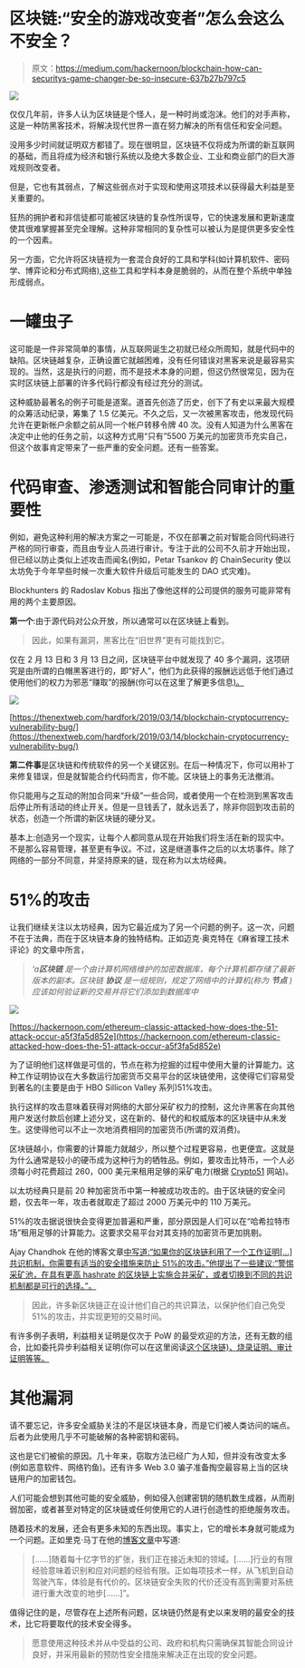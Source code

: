# 区块链:“安全的游戏改变者”怎么会这么不安全？

> 原文：<https://medium.com/hackernoon/blockchain-how-can-securitys-game-changer-be-so-insecure-637b27b797c5>

![](img/2406a06933b23f60e3d067936f9bba95.png)

仅仅几年前，许多人认为区块链是个怪人，是一种时尚或泡沫。他们的对手声称，这是一种防黑客技术，将解决现代世界一直在努力解决的所有信任和安全问题。

没用多少时间就证明双方都错了。现在很明显，区块链不仅将成为所谓的新互联网的基础，而且将成为经济和银行系统以及绝大多数企业、工业和商业部门的巨大游戏规则改变者。

但是，它也有其弱点，了解这些弱点对于实现和使用这项技术以获得最大利益是至关重要的。

狂热的拥护者和非信徒都可能被区块链的复杂性所误导，它的快速发展和更新速度使其很难掌握甚至完全理解。这种非常相同的复杂性可以被认为是提供更多安全性的一个因素。

另一方面，它允许将区块链视为一套混合良好的工具和学科(如计算机软件、密码学、博弈论和分布式网络),这些工具和学科本身是脆弱的，从而在整个系统中单独形成弱点。

# **一罐虫子**

这可能是一件非常简单的事情，从互联网诞生之初就已经众所周知，就是代码中的缺陷。区块链越复杂，正确设置它就越困难，没有任何错误对黑客来说是最容易实现的。当然，这是执行的问题，而不是技术本身的问题，但这仍然很常见，因为在实时区块链上部署的许多代码行都没有经过充分的测试。

这种威胁最著名的例子可能是道案。道首先创造了历史，创下了有史以来最大规模的众筹活动纪录，筹集了 1.5 亿美元。不久之后，又一次被黑客攻击，他发现代码允许在更新帐户余额之前从同一个帐户转移令牌 40 次。没有人知道为什么黑客在决定中止他的任务之前，以这种方式用“只有”5500 万美元的加密货币充实自己，但这个故事肯定带来了一些严重的安全问题。还有一些答案。

# **代码审查、渗透测试和智能合同审计的重要性**

例如，避免这种利用的解决方案之一可能是，不仅在部署之前对智能合同代码进行严格的同行审查，而且由专业人员进行审计。专注于此的公司不久前才开始出现，但已经以防止类似上述攻击而闻名(例如，Petar Tsankov 的 ChainSecurity 使以太坊免于今年早些时候一次重大软件升级后可能发生的 DAO 式灾难)。

Blockhunters 的 Radoslav Kobus 指出了像他这样的公司提供的服务可能非常有用的两个主要原因。

**第一个**:由于源代码对公众开放，所以通常可以在区块链上看到。

> 因此，如果有漏洞，黑客比在“旧世界”更有可能找到它。

仅在 2 月 13 日和 3 月 13 日之间，区块链平台中就发现了 40 多个漏洞，这项研究是由所谓的白帽黑客进行的，即“好人”，他们为此获得的报酬远远低于他们通过使用他们的权力为邪恶“赚取”的报酬(你可以在这里了解更多信息[)。](https://thenextweb.com/hardfork/2019/03/14/blockchain-cryptocurrency-vulnerability-bug/)

![](img/e8276a2279578b95bf6c1bda0afcd881.png)

[https://thenextweb.com/hardfork/2019/03/14/blockchain-cryptocurrency-vulnerability-bug/](https://thenextweb.com/hardfork/2019/03/14/blockchain-cryptocurrency-vulnerability-bug/)

**第二件事**是区块链和传统软件的另一个关键区别。在后一种情况下，你可以用补丁来修复错误，但是就智能合约代码而言，你不能。区块链上的事务无法撤消。

你只能用与之互动的附加合同来“升级”一些合同，或者使用一个在检测到黑客攻击后停止所有活动的终止开关。但是一旦钱丢了，就永远丢了，除非你回到攻击前的状态，创造一个所谓的新区块链的硬分叉。

基本上:创造另一个现实，让每个人都同意从现在开始我们将生活在新的现实中。不是那么容易管理，甚至更有争议。不过，这是继道事件之后的以太坊事件。除了网络的一部分不同意，并坚持原来的链，现在称为以太坊经典。

# **51%的攻击**

让我们继续关注以太坊经典，因为它最近成为了另一个问题的例子。这一次，问题不在于法典，而在于区块链本身的独特结构。正如迈克·奥克特在《麻省理工技术评论》的文章中所言，

> *‘a****区块链*** *是一个由计算机网络维护的加密数据库，每个计算机都存储了最新版本的副本。区块链* ***协议*** *是一组规则，规定了网络中的计算机(称为* ***节点*** *)应该如何验证新的交易并将它们添加到数据库中*

![](img/85fe19b1945d72e88d829c842913d3a1.png)

[https://hackernoon.com/ethereum-classic-attacked-how-does-the-51-attack-occur-a5f3fa5d852e](https://hackernoon.com/ethereum-classic-attacked-how-does-the-51-attack-occur-a5f3fa5d852e)

为了证明他们这样做是可信的，节点在称为挖掘的过程中使用大量的计算能力。这种工作证明协议在大多数运行加密货币交易平台的区块链使用，这使得它们容易受到著名的(主要是由于 HBO Sillicon Valley 系列)51%攻击。

执行这样的攻击意味着获得对网络的大部分采矿权力的控制，这允许黑客在向其他用户发送付款后创建上述分叉，这在新的、替代的和权威版本的区块链中从未发生。这使得他可以不止一次地消费相同的加密货币(所谓的双消费)。

区块链越小，你需要的计算能力就越少，所以整个过程更容易，也更便宜。这就是为什么通常是较小的硬币成为这种行为的牺牲品。例如，要攻击比特币，一个人必须每小时花费超过 260，000 美元来租用足够的采矿电力(根据 [Crypto51](https://www.crypto51.app/) 网站)。

以太坊经典只是前 20 种加密货币中第一种被成功攻击的。由于区块链的安全问题，仅去年一年，攻击者就取走了超过 2000 万美元中的 110 万美元。

51%的攻击据说很快会变得更加普遍和严重，部分原因是人们可以在“哈希拉特市场”租用足够的计算能力。这要求交易平台对其支持的加密货币更加挑剔。

Ajay Chandhok 在他的博客文章[中写道:“如果你的区块链利用了一个工作证明[…]共识机制，你需要有适当的安全措施来防止 51%的攻击。”他提出了一些建议:“警惕采矿池，在具有更高 hashrate 的区块链上实施合并采矿，或者切换到不同的共识机制都是可行的选择。”。](https://ledgerops.com/blog/2019/03/28/top-five-blockchain-security-issues-in-2019)

> 因此，许多新区块链正在设计他们自己的共识算法，以保护他们自己免受 51%的攻击，并实现更短的交易时间。

有许多例子表明，利益相关证明是仅次于 PoW 的最受欢迎的方法，还有无数的组合，比如委托异步利益相关证明(你可以在这里阅读[这个区块链)、烧录证明、审计证明等等。](https://blockhunters.io/blockchain-audit-dispatch-protocol/)

# **其他漏洞**

请不要忘记，许多安全威胁关注的不是区块链本身，而是它们被人类访问的端点。后者为此使用几乎不可能破解的各种密钥和密码。

这也是它们被偷的原因。几十年来，窃取方法已经广为人知，但并没有改变太多(例如恶意软件、网络钓鱼)。还有许多 Web 3.0 骗子准备掏空最容易上当的区块链用户的加密钱包。

人们可能会想到其他可能的安全威胁，例如侵入创建密钥的随机数生成器，从而削弱加密，或者甚至对特定的区块链或任何使用它的人进行创造性的拒绝服务攻击。

随着技术的发展，还会有更多未知的东西出现。事实上，它的增长本身就可能成为一个问题。正如里克·马丁在他的[博客文章](https://igniteoutsourcing.com/blockchain/blockchain-security-vulnerabilities-risks/)中写道:

> [……]随着每十亿字节的扩张，我们正在接近未知的领域。[……]行业的有限经验意味着识别和应对问题的经验有限。正如每项技术一样，从飞机到自动驾驶汽车，体验是有代价的。区块链安全失败的代价还没有高到需要对系统进行重大改变的地步[……]”。

值得记住的是，尽管存在上述所有问题，区块链仍然是有史以来发明的最安全的技术，比它将要取代的技术安全得多。

> 愿意使用这种技术并从中受益的公司、政府和机构只需确保其智能合同设计良好，并采用最新的预防性安全措施来解决正在出现的安全问题。